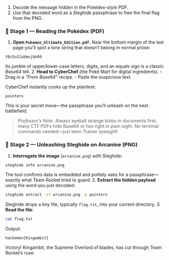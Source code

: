 1. Decode the message hidden in the Pokédex-style PDF.
2. Use that decoded word as a *Steghide* passphrase to free the final flag from the PNG.

### 🥇 Stage 1 — Reading the Pokédex (PDF)

1. **Open `Pokemon_Ultimate_Edition.pdf`.**
Near the bottom margin of the last page you’ll spot a lone string that doesn’t belong in normal prose:

```
Y0c5cGJuUmxjbk09
```

Its jumble of upper/lower-case letters, digits, and an equals sign is a classic *Base64* tell.
2. **Head to CyberChef** (the Poké Mart for digital ingredients).
    - Drag in a *“From Base64”* recipe.
    - Paste the suspicious text.

CyberChef instantly cooks up the plaintext:

```
pointers
```

This is your secret move—the passphrase you’ll unleash on the next battlefield.

> *Professor’s Note*: Always eyeball strange blobs in documents first; many CTF PDFs hide Base64 or hex right in plain sight. No terminal commands needed—just keen Trainer eyesight!

### 🥈 Stage 2 — Unleashing Steghide on Arcanine (PNG)

1. **Interrogate the image** (`arcanine.png`) with Steghide:

```bash
steghide info arcanine.png
```

The tool confirms data is embedded and politely asks for a passphrase—exactly what Team Rocket tried to guard.
2. **Extract the hidden payload** using the word you just decoded:

```bash
steghide extract -sf arcanine.png -p pointers
```

Steghide drops a tiny file, typically `flag.txt`, into your current directory.
3. **Read the file**:

```bash
cat flag.txt
```

Output:

```
hackemon{Kingambit}
```

Victory! Kingambit, the Supreme Overlord of blades, has cut through Team Rocket’s ruse.
